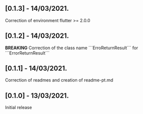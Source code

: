 ## [0.1.3] - 14/03/2021.

Correction of environment flutter >= 2.0.0

## [0.1.2] - 14/03/2021.

**BREAKING** Correction of the class name ´´´ErroReturnResult´´´ for ´´´ErrorReturnResult´´´

## [0.1.1] - 14/03/2021.

Correction of readmes and creation of readme-pt.md

## [0.1.0] - 13/03/2021.

Initial release
